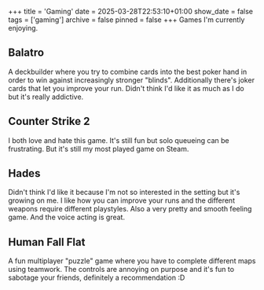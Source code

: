 +++
title = 'Gaming'
date = 2025-03-28T22:53:10+01:00
show_date = false
tags = ['gaming']
archive = false
pinned = false
+++
Games I'm currently enjoying.

## Balatro

A deckbuilder where you try to combine cards into the best poker hand in order to win against increasingly stronger "blinds". Additionally there's joker cards that let you improve your run. Didn't think I'd like it as much as I do but it's really addictive.

## Counter Strike 2
I both love and hate this game. It's still fun but solo queueing can be frustrating. But it's still my most played game on Steam.

## Hades

Didn't think I'd like it because I'm not so interested in the setting but it's growing on me. I like how you can improve your runs and the different weapons require different playstyles. Also a very pretty and smooth feeling game. And the voice acting is great.

## Human Fall Flat

A fun multiplayer "puzzle" game where you have to complete different maps using teamwork. The controls are annoying on purpose and it's fun to sabotage your friends, definitely a recommendation :D
